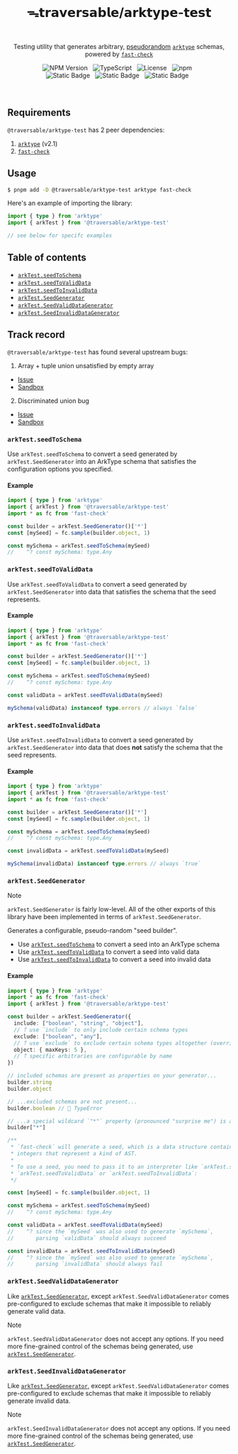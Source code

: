 <br>
<h1 align="center">ᯓ𝘁𝗿𝗮𝘃𝗲𝗿𝘀𝗮𝗯𝗹𝗲/𝗮𝗿𝗸𝘁𝘆𝗽𝗲-𝘁𝗲𝘀𝘁</h1>
<br>

<p align="center">
  Testing utility that generates arbitrary, <a href="https://en.wikipedia.org/wiki/Pseudorandomness" target="_blank">pseudorandom</a> <a href="https://arktype.io/" target="_blank"><code>arktype</code></a> schemas, powered by <a href="https://github.com/dubzzz/fast-check" target="_blank"><code>fast-check</code></a>
</p>

<div align="center">
  <img alt="NPM Version" src="https://img.shields.io/npm/v/%40traversable%2Farktype-test?style=flat-square&logo=npm&label=npm&color=blue">
  &nbsp;
  <img alt="TypeScript" src="https://img.shields.io/badge/TypeScript-5.5%2B-blue?style=flat-square&logo=TypeScript&logoColor=4a9cf6">
  &nbsp;
  <img alt="License" src="https://img.shields.io/static/v1?label=License&message=MIT&labelColor=59636e&color=838a93">
  &nbsp;
  <img alt="npm" src="https://img.shields.io/npm/dt/@traversable/arktype-test?style=flat-square">
  &nbsp;
</div>

<div align="center">
  <!-- <img alt="npm bundle size (scoped)" src="https://img.shields.io/bundlephobia/minzip/%40traversable/arktype-test?style=flat-square&label=size">
  &nbsp; -->
  <img alt="Static Badge" src="https://img.shields.io/badge/%F0%9F%8C%B2-tree--shakeable-brightgreen?labelColor=white">
  &nbsp;
  <img alt="Static Badge" src="https://img.shields.io/badge/ESM-supported-2d9574?style=flat-square&logo=JavaScript">
  &nbsp;
  <img alt="Static Badge" src="https://img.shields.io/badge/CJS-supported-2d9574?style=flat-square&logo=Node.JS">
  &nbsp;
</div>
<br>
<br>

## Requirements

`@traversable/arktype-test` has 2 peer dependencies:

1. [`arktype`](https://arktype.io/) (v2.1)
2. [`fast-check`](https://fast-check.dev/)


## Usage

```bash
$ pnpm add -D @traversable/arktype-test arktype fast-check
```

Here's an example of importing the library:

```typescript
import { type } from 'arktype'
import { arkTest } from '@traversable/arktype-test'

// see below for specifc examples
```


## Table of contents

- [`arkTest.seedToSchema`](https://github.com/traversable/schema/tree/main/packages/arktype-test#arktestseedtoschema)
- [`arkTest.seedToValidData`](https://github.com/traversable/schema/tree/main/packages/arktype-test#arktestseedtovaliddata)
- [`arkTest.seedToInvalidData`](https://github.com/traversable/schema/tree/main/packages/arktype-test#arktestseedtoinvaliddata)
- [`arkTest.SeedGenerator`](https://github.com/traversable/schema/tree/main/packages/arktype-test#arktestseedgenerator)
- [`arkTest.SeedValidDataGenerator`](https://github.com/traversable/schema/tree/main/packages/arktype-test#arkseedvaliddatagenerator)
- [`arkTest.SeedInvalidDataGenerator`](https://github.com/traversable/schema/tree/main/packages/arktype-test#arkseedinvaliddatagenerator)


## Track record

`@traversable/arktype-test` has found several upstream bugs:

1. Array + tuple union unsatisfied by empty array
  - [Issue](https://github.com/arktypeio/arktype/issues/1441)
  - [Sandbox](https://stackblitz.com/edit/vitest-dev-vitest-nho5vqwa?file=test%2Frepro.test.ts)

2. Discriminated union bug
  - [Issue](https://github.com/arktypeio/arktype/issues/1440)
  - [Sandbox](https://stackblitz.com/edit/vitest-dev-vitest-ddhwwn9j?file=test%2Frepro.test.ts)


### `arkTest.seedToSchema`

Use `arkTest.seedToSchema` to convert a seed generated by `arkTest.SeedGenerator` into an ArkType schema that satisfies the configuration options you specified.

#### Example

```typescript
import { type } from 'arktype'
import { arkTest } from '@traversable/arktype-test'
import * as fc from 'fast-check'

const builder = arkTest.SeedGenerator()['*']
const [mySeed] = fc.sample(builder.object, 1)

const mySchema = arkTest.seedToSchema(mySeed)
//    ^? const mySchema: type.Any
```


### `arkTest.seedToValidData`

Use `arkTest.seedToValidData` to convert a seed generated by `arkTest.SeedGenerator` into
data that satisfies the schema that the seed represents.

#### Example

```typescript
import { type } from 'arktype'
import { arkTest } from '@traversable/arktype-test'
import * as fc from 'fast-check'

const builder = arkTest.SeedGenerator()['*']
const [mySeed] = fc.sample(builder.object, 1)

const mySchema = arkTest.seedToSchema(mySeed)
//    ^? const mySchema: type.Any

const validData = arkTest.seedToValidData(mySeed)

mySchema(validData) instanceof type.errors // always `false`
```


### `arkTest.seedToInvalidData`

Use `arkTest.seedToInvalidData` to convert a seed generated by `arkTest.SeedGenerator` into
data that does **not** satisfy the schema that the seed represents.

#### Example

```typescript
import { type } from 'arktype'
import { arkTest } from '@traversable/arktype-test'
import * as fc from 'fast-check'

const builder = arkTest.SeedGenerator()['*']
const [mySeed] = fc.sample(builder.object, 1)

const mySchema = arkTest.seedToSchema(mySeed)
//    ^? const mySchema: type.Any

const invalidData = arkTest.seedToValidData(mySeed)

mySchema(invalidData) instanceof type.errors // always `true`
```


### `arkTest.SeedGenerator`

> [!NOTE]
>
> `arkTest.SeedGenerator` is fairly low-level. All of the other exports of this library have been implemented in terms of `arkTest.SeedGenerator`.

Generates a configurable, pseudo-random "seed builder".

- Use [`arkTest.seedToSchema`](https://github.com/traversable/schema/tree/main/packages/arktype-test#arktestseedtoschema) to convert a seed into an ArkType schema
- Use [`arkTest.seedToValidData`](https://github.com/traversable/schema/tree/main/packages/arktype-test#arktestseedtovaliddata) to convert a seed into valid data
- Use [`arkTest.seedToInvalidData`](https://github.com/traversable/schema/tree/main/packages/arktype-test#arktestseedtoinvaliddata) to convert a seed into invalid data

#### Example

```typescript
import { type } from 'arktype'
import * as fc from 'fast-check'
import { arkTest } from '@traversable/arktype-test'

const builder = arkTest.SeedGenerator({
  include: ["boolean", "string", "object"],
  // 𐙘 use `include` to only include certain schema types
  exclude: ["boolean", "any"],
  // 𐙘 use `exclude` to exclude certain schema types altogether (overrides `include`)
  object: { maxKeys: 5 },
  // 𐙘 specific arbitraries are configurable by name
})

// included schemas are present as properties on your generator...
builder.string
builder.object

// ...excluded schemas are not present...
builder.boolean // 🚫 TypeError

// ...a special wildcard `"*"` property (pronounced "surprise me") is always present:
builder["*"]

/**
 * `fast-check` will generate a seed, which is a data structure containing
 * integers that represent a kind of AST.
 *
 * To use a seed, you need to pass it to an interpreter like `arkTest.seedToSchema`,
 * `arkTest.seedToValidData` or `arkTest.seedToInvalidData`:
 */

const [mySeed] = fc.sample(builder.object, 1)

const mySchema = arkTest.seedToSchema(mySeed)
//    ^? const mySchema: type.Any

const validData = arkTest.seedToValidData(mySeed)
//    ^? since the `mySeed` was also used to generate `mySchema`,
//       parsing `validData` should always succeed

const invalidData = arkTest.seedToInvalidData(mySeed)
//    ^? since the `mySeed` was also used to generate `mySchema`,
//       parsing `invalidData` should always fail
```


### `arkTest.SeedValidDataGenerator`

Like [`arkTest.SeedGenerator`](https://github.com/traversable/schema/tree/main/packages/arktype-test#arktestseedgenerator), except `arkTest.SeedValidDataGenerator` comes pre-configured to exclude schemas that make it impossible to reliably generate valid data.

> [!NOTE]
>
> `arkTest.SeedValidDataGenerator` does not accept any options. If you need more fine-grained control of the schemas being generated, use [`arkTest.SeedGenerator`](https://github.com/traversable/schema/tree/main/packages/arktype-test#arktestseedgenerator).


### `arkTest.SeedInvalidDataGenerator`

Like [`arkTest.SeedGenerator`](https://github.com/traversable/schema/tree/main/packages/arktype-test#arktestseedgenerator), except `arkTest.SeedValidDataGenerator` comes pre-configured to exclude schemas that make it impossible to reliably generate invalid data.

> [!NOTE]
>
> `arkTest.SeedInvalidDataGenerator` does not accept any options. If you need more fine-grained control of the schemas being generated, use [`arkTest.SeedGenerator`](https://github.com/traversable/schema/tree/main/packages/arktype-test#arktestseedgenerator).
